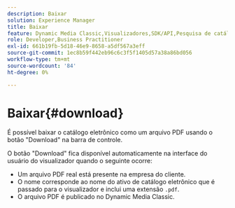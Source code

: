 ```yaml
---
description: Baixar
solution: Experience Manager
title: Baixar
feature: Dynamic Media Classic,Visualizadores,SDK/API,Pesquisa de catálogo eletrônico
role: Developer,Business Practitioner
exl-id: 661b19fb-5d18-46e9-8658-a5df567a3eff
source-git-commit: 1ec8b59f442eb96c6c3f5f1405d57a38a86bd056
workflow-type: tm+mt
source-wordcount: '84'
ht-degree: 0%

---
```


# Baixar{#download}

É possível baixar o catálogo eletrônico como um arquivo PDF usando o botão &quot;Download&quot; na barra de controle.

O botão &quot;Download&quot; fica disponível automaticamente na interface do usuário do visualizador quando o seguinte ocorre:

* Um arquivo PDF real está presente na empresa do cliente.
* O nome corresponde ao nome do ativo de catálogo eletrônico que é passado para o visualizador e inclui uma extensão `.pdf`.
* O arquivo PDF é publicado no Dynamic Media Classic.

